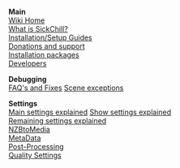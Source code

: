 **Main**<br/>
[Wiki Home](https://github.com/SickChill/SickChill/wiki)  
[What is SickChill?](What-is-SickChill)  
[Installation/Setup Guides](Installation-&-Configuration-Guides)  
[Donations and support](Donations)  
[Installation packages](SickChill-installation-packages)  
[Developers](Developers)

**Debugging**<br/>
[FAQ's and Fixes](FAQ%27s-and-Fixes)
[Scene exceptions](Scene-exceptions-and-numbering)

**Settings**<br/>
[Main settings explained](Settings-explained)
[Show settings explained](Show-settings-explained)  
[Remaining settings explained](Remaining-settings-explained)  
[NZBtoMedia](NZBtoMedia)  
[MetaData](MetaData)  
[Post-Processing](Post-Processing)  
[Quality Settings](Quality-Settings)
